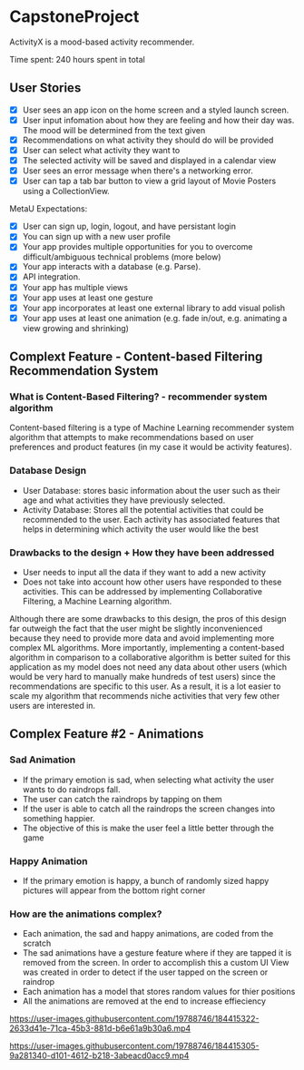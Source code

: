 # CapstoneProject

ActivityX is a mood-based activity recommender.

Time spent: 240 hours spent in total

## User Stories

- [x] User sees an app icon on the home screen and a styled launch screen.
- [x] User input infomation about how they are feeling and how their day was. The mood will be determined from the text given 
- [x] Recommendations on what activity they should do will be provided 
- [x] User can select what activity they want to
- [x] The selected activity will be saved and displayed in a calendar view
- [x] User sees an error message when there's a networking error.
- [x] User can tap a tab bar button to view a grid layout of Movie Posters using a CollectionView.

MetaU Expectations:

- [x] User can sign up, login, logout, and have persistant login 
- [x] You can sign up with a new user profile
- [x] Your app provides multiple opportunities for you to overcome difficult/ambiguous technical problems (more below)
- [x] Your app interacts with a database (e.g. Parse).
- [x] API integration.
- [x] Your app has multiple views
- [x] Your app uses at least one gesture
- [x] Your app incorporates at least one external library to add visual polish
- [x] Your app uses at least one animation (e.g. fade in/out, e.g. animating a view growing and shrinking)

## Complext Feature - Content-based Filtering Recommendation System
### What is Content-Based Filtering? - recommender system algorithm
Content-based filtering is a type of Machine Learning recommender system algorithm that attempts to make recommendations based on user preferences and product features (in my case it would be activity features).

### Database Design
- User Database: stores basic information about the user such as their age and what activities they have previously selected.
- Activity Database:  Stores all the potential activities that could be recommended to the user. Each activity has associated features that helps in determining which activity the user would like the best

### Drawbacks to the design + How they have been addressed
- User needs to input all the data if they want to add a new activity
- Does not take into account how other users have responded to these activities. This can be addressed by implementing Collaborative Filtering, a Machine Learning algorithm.

Although there are some drawbacks to this design, the pros of this design far outweigh the fact that the user might be slightly inconvenienced because they need to provide more data and avoid implementing more complex ML algorithms. More importantly, implementing a content-based algorithm in comparison to a collaborative algorithm is better suited for this application as my model does not need any data about other users (which would be very hard to manually make hundreds of test users) since the recommendations are specific to this user. As a result, it is a lot easier to scale my algorithm that recommends niche activities that very few other users are interested in.


## Complex Feature #2 - Animations
### Sad Animation
- If the primary emotion is sad, when selecting what activity the user wants to do raindrops fall.
- The user can catch the raindrops by tapping on them
- If the user is able to catch all the raindrops the screen changes into something happier.
- The objective of this is make the user feel a little better through the game

### Happy Animation
- If the primary emotion is happy, a bunch of randomly sized happy pictures will appear from the bottom right corner

### How are the animations complex?
- Each animation, the sad and happy animations, are coded from the scratch
- The sad animations have a gesture feature where if they are tapped it is removed from the screen. In order to accomplish this a custom UI View was created in order to detect if the user tapped on the screen or raindrop
- Each animation has a model that stores random values for thier positions
- All the animations are removed at the end to increase effieciency


https://user-images.githubusercontent.com/19788746/184415322-2633d41e-71ca-45b3-881d-b6e61a9b30a6.mp4





https://user-images.githubusercontent.com/19788746/184415305-9a281340-d101-4612-b218-3abeacd0acc9.mp4


